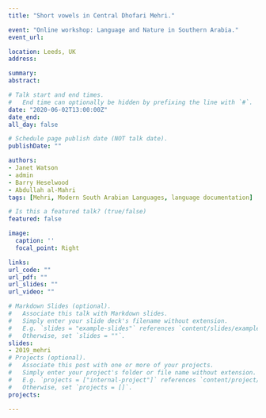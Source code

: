 ```yaml
---
title: "Short vowels in Central Dhofari Mehri."

event: "Online workshop: Language and Nature in Southern Arabia."
event_url: 

location: Leeds, UK
address:

summary: 
abstract: 

# Talk start and end times.
#   End time can optionally be hidden by prefixing the line with `#`.
date: "2020-06-02T13:00:00Z"
date_end: 
all_day: false

# Schedule page publish date (NOT talk date).
publishDate: ""

authors: 
- Janet Watson
- admin
- Barry Heselwood
- Abdullah al-Mahri
tags: [Mehri, Modern South Arabian Languages, language documentation]

# Is this a featured talk? (true/false)
featured: false

image:
  caption: ''
  focal_point: Right

links:
url_code: ""
url_pdf: ""
url_slides: ""
url_video: ""

# Markdown Slides (optional).
#   Associate this talk with Markdown slides.
#   Simply enter your slide deck's filename without extension.
#   E.g. `slides = "example-slides"` references `content/slides/example-slides.md`.
#   Otherwise, set `slides = ""`.
slides: 
- 2019_mehri
# Projects (optional).
#   Associate this post with one or more of your projects.
#   Simply enter your project's folder or file name without extension.
#   E.g. `projects = ["internal-project"]` references `content/project/deep-learning/index.md`.
#   Otherwise, set `projects = []`.
projects:

---
```

